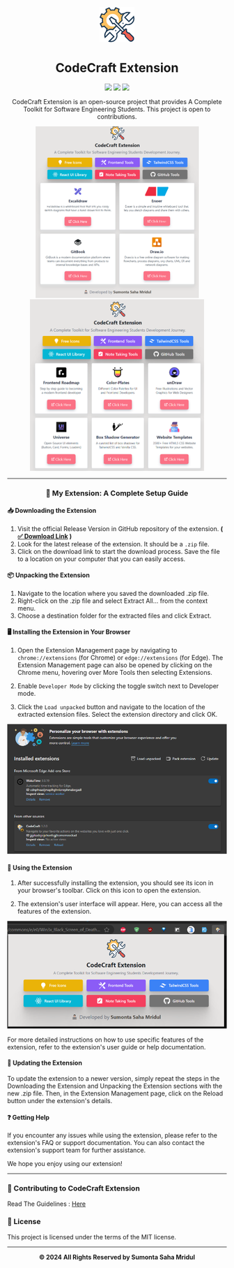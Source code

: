 <div align ="center">
  <img src="./public/tools.png" width="80px"><h1>CodeCraft Extension</h1>

![](https://img.shields.io/badge/React-20232A?style=for-the-badge&logo=react&logoColor=61DAFB)
![](https://img.shields.io/badge/Tailwind_CSS-38B2AC?style=for-the-badge&logo=tailwind-css&logoColor=whitee)
![](https://img.shields.io/badge/Node.js-43853D?style=for-the-badge&logo=node.js&logoColor=white)

CodeCraft Extension is an open-source project that provides A Complete Toolkit for Software Engineering Students. This project is open to contributions.

<p float="center">
  <img src="./assets/image1.png" width="375" /> 
  <img src="./assets/image.png" width="400" />
</p>

</div>

<hr>

<div align="center">

### 📝 My Extension: A Complete Setup Guide

</div>

#### 📥 Downloading the Extension

1. Visit the official Release Version in GitHub repository of the extension. **( [✅ Download Link](https://github.com/Sumonta056/CodeCraft-Extension/releases/download/CodeCraft/CodeCraft.Extension.zip) )**
2. Look for the latest release of the extension. It should be a `.zip` file.
3. Click on the download link to start the download process. Save the file to a location on your computer that you can easily access.

#### 📦 Unpacking the Extension

1. Navigate to the location where you saved the downloaded .zip file.
2. Right-click on the .zip file and select Extract All... from the context menu.
3. Choose a destination folder for the extracted files and click Extract.

#### 🖥️ Installing the Extension in Your Browser

1. Open the Extension Management page by navigating to `chrome://extensions` (for Chrome) or `edge://extensions` (for Edge). The Extension Management page can also be opened by clicking on the Chrome menu, hovering over More Tools then selecting Extensions.

2. Enable `Developer Mode` by clicking the toggle switch next to Developer mode.

3. Click the `Load unpacked` button and navigate to the location of the extracted extension files. Select the extension directory and click OK.

![alt text](./assets/image-1.png)

#### 🚀 Using the Extension

1. After successfully installing the extension, you should see its icon in your browser's toolbar. Click on this icon to open the extension.

2. The extension's user interface will appear. Here, you can access all the features of the extension.

![alt text](./assets/image21.png)

For more detailed instructions on how to use specific features of the extension, refer to the extension's user guide or help documentation.

#### 🔄 Updating the Extension

To update the extension to a newer version, simply repeat the steps in the Downloading the Extension and Unpacking the Extension sections with the new .zip file. Then, in the Extension Management page, click on the Reload button under the extension's details.

#### ❓ Getting Help

If you encounter any issues while using the extension, please refer to the extension's FAQ or support documentation. You can also contact the extension's support team for further assistance.

We hope you enjoy using our extension!

<hr>

### 🛂 Contributing to CodeCraft Extension

Read The Guidelines : <a href="https://github.com/Sumonta056/GitHub-Follower-Notification-Action-Bot/blob/main/Contribution.md">Here</a>

### 🔖 License

This project is licensed under the terms of the MIT license.

<hr>

<div align="center">
<strong>&copy; 2024 All Rights Reserved by Sumonta Saha Mridul</strong>
</div>
